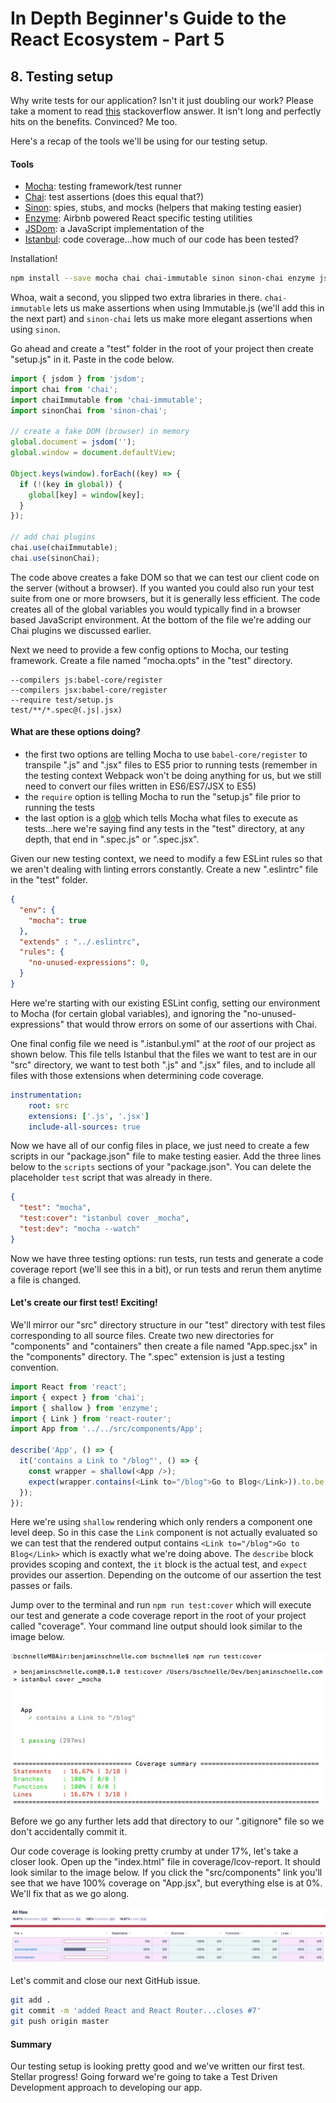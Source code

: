# In Depth Beginner's Guide to the React Ecosystem - Part 5

## 8. Testing setup
Why write tests for our application?  Isn't it just doubling our work?  Please take a moment to read [this](http://stackoverflow.com/a/67500/2482993) stackoverflow answer.  It isn't long and perfectly hits on the benefits.  Convinced?  Me too.

Here's a recap of the tools we'll be using for our testing setup.

#### Tools
- [Mocha](https://mochajs.org/): testing framework/test runner
- [Chai](http://chaijs.com/): test assertions (does this equal that?)
- [Sinon](http://sinonjs.org/): spies, stubs, and mocks (helpers that making testing easier)
- [Enzyme](http://airbnb.io/enzyme/): Airbnb powered React specific testing utilities
- [JSDom](https://github.com/tmpvar/jsdom): a JavaScript implementation of the
- [Istanbul](https://github.com/gotwarlost/istanbul): code coverage...how much of our code has been tested?

Installation!

```bash
npm install --save mocha chai chai-immutable sinon sinon-chai enzyme jsdom istanbul
```

Whoa, wait a second, you slipped two extra libraries in there.  `chai-immutable` lets us make assertions when using Immutable.js (we'll add this in the next part) and `sinon-chai` lets us make more elegant assertions when using `sinon`.

Go ahead and create a "test" folder in the root of your project then create "setup.js" in it.  Paste in the code below.

```javascript
import { jsdom } from 'jsdom';
import chai from 'chai';
import chaiImmutable from 'chai-immutable';
import sinonChai from 'sinon-chai';

// create a fake DOM (browser) in memory
global.document = jsdom('');
global.window = document.defaultView;

Object.keys(window).forEach((key) => {
  if (!(key in global)) {
    global[key] = window[key];
  }
});

// add chai plugins
chai.use(chaiImmutable);
chai.use(sinonChai);

```

The code above creates a fake DOM so that we can test our client code on the server (without a browser).  If you wanted you could also run your test suite from one or more browsers, but it is generally less efficient.  The code creates all of the global variables you would typically find in a browser based JavaScript environment.  At the bottom of the file we're adding our Chai plugins we discussed earlier.

Next we need to provide a few config options to Mocha, our testing framework.  Create a file named "mocha.opts" in the "test" directory.

```
--compilers js:babel-core/register
--compilers jsx:babel-core/register
--require test/setup.js
test/**/*.spec@(.js|.jsx)
```

#### What are these options doing?
- the first two options are telling Mocha to use `babel-core/register` to transpile ".js" and ".jsx" files to ES5 prior to running tests (remember in the testing context Webpack won't be doing anything for us, but we still need to convert our files written in ES6/ES7/JSX to ES5)
- the `require` option is telling Mocha to run the "setup.js" file prior to running the tests
- the last option is a [glob](https://github.com/isaacs/node-glob) which tells Mocha what files to execute as tests...here we're saying find any tests in the "test" directory, at any depth, that end in ".spec.js" or ".spec.jsx".

Given our new testing context, we need to modify a few ESLint rules so that we aren't dealing with linting errors constantly.  Create a new ".eslintrc" file in the "test" folder.

```json
{
  "env": {
    "mocha": true
  },
  "extends" : "../.eslintrc",
  "rules": {
    "no-unused-expressions": 0,
  }
}
```

Here we're starting with our existing ESLint config, setting our environment to Mocha (for certain global variables), and ignoring the "no-unused-expressions" that would throw errors on some of our assertions with Chai.

One final config file we need is ".istanbul.yml" at the *root* of our project as shown below.  This file tells Istanbul that the files we want to test are in our "src" directory, we want to test both ".js" and ".jsx" files, and to include all files with those extensions when determining code coverage.

```yml
instrumentation:
    root: src
    extensions: ['.js', '.jsx']
    include-all-sources: true
```

Now we have all of our config files in place, we just need to create a few scripts in our "package.json" file to make testing easier.  Add the three lines below to the `scripts` sections of your "package.json".  You can delete the placeholder `test` script that was already in there.

```json
{
  "test": "mocha",
  "test:cover": "istanbul cover _mocha",
  "test:dev": "mocha --watch"
}
```

Now we have three testing options: run tests, run tests and generate a code coverage report (we'll see this in a bit), or run tests and rerun them anytime a file is changed.

#### Let's create our first test!  Exciting!  

We'll mirror our "src" directory structure in our "test" directory with test files corresponding to all source files.  Create two new directories for "components" and "containers" then create a file named "App.spec.jsx" in the "components" directory.  The ".spec" extension is just a testing convention.

```javascript
import React from 'react';
import { expect } from 'chai';
import { shallow } from 'enzyme';
import { Link } from 'react-router';
import App from '../../src/components/App';

describe('App', () => {
  it('contains a Link to "/blog"', () => {
    const wrapper = shallow(<App />);
    expect(wrapper.contains(<Link to="/blog">Go to Blog</Link>)).to.be.true;
  });
});

```

Here we're using `shallow` rendering which only renders a component one level deep.  So in this case the `Link` component is not actually evaluated so we can test that the rendered output contains `<Link to="/blog">Go to Blog</Link>` which is exactly what we're doing above.  The `describe` block provides scoping and context, the `it` block is the actual test, and `expect` provides our assertion.  Depending on the outcome of our assertion the test passes or fails.

Jump over to the terminal and run `npm run test:cover` which will execute our test and generate a code coverage report in the root of your project called "coverage".  Your command line output should look similar to the image below.

![Test Results With Coverage](../../images/test-results-coverage.jpg)

Before we go any further lets add that directory to our ".gitignore" file so we don't accidentally commit it.

Our code coverage is looking pretty crumby at under 17%, let's take a closer look.  Open up the "index.html" file in coverage/lcov-report.  It should look similar to the image below.  If you click the "src/components" link you'll see that we have 100% coverage on "App.jsx", but everything else is at 0%.  We'll fix that as we go along.

![Coverage Report](../../images/coverage-report.jpg)

Let's commit and close our next GitHub issue.

```bash
git add .
git commit -m 'added React and React Router...closes #7'
git push origin master
```

#### Summary
Our testing setup is looking pretty good and we've written our first test.  Stellar progress!  Going forward we're going to take a Test Driven Development approach to developing our app.
